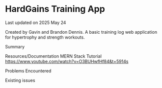 # HardGains Training App
Last updated on 2025 May 24

Created by Gavin and Brandon Dennis. A basic training log web application for hypertrophy and strength workouts.

Summary

Resources/Documentation
    MERN Stack Tutorial
        https://www.youtube.com/watch?v=O3BUHwfHf84&t=5914s 
    

Problems Encountered

Existing issues